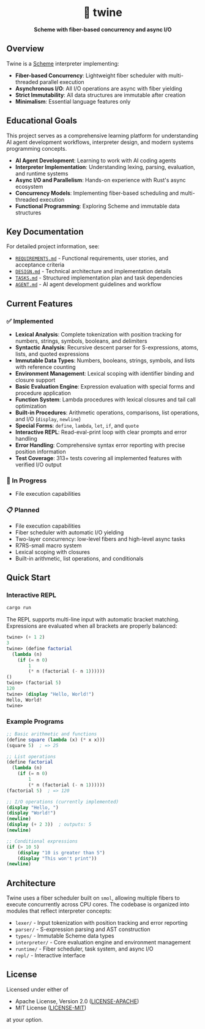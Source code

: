 <div align="center">
  <h1>🧵 twine</h1>
  <p>
    <strong>
      Scheme with fiber-based concurrency and async I/O
    </strong>
  </p>
</div>

## Overview

Twine is a [Scheme](https://en.wikipedia.org/wiki/Scheme_(programming_language)) interpreter implementing:

- **Fiber-based Concurrency**: Lightweight fiber scheduler with multi-threaded parallel execution
- **Asynchronous I/O**: All I/O operations are async with fiber yielding
- **Strict Immutability**: All data structures are immutable after creation
- **Minimalism**: Essential language features only

## Educational Goals

This project serves as a comprehensive learning platform for understanding AI agent development workflows, interpreter design, and modern systems programming concepts.

- **AI Agent Development**: Learning to work with AI coding agents
- **Interpreter Implementation**: Understanding lexing, parsing, evaluation, and runtime systems
- **Async I/O and Parallelism**: Hands-on experience with Rust's async ecosystem
- **Concurrency Models**: Implementing fiber-based scheduling and multi-threaded execution
- **Functional Programming**: Exploring Scheme and immutable data structures

## Key Documentation

For detailed project information, see:

- [`REQUIREMENTS.md`](REQUIREMENTS.md) - Functional requirements, user stories, and acceptance criteria
- [`DESIGN.md`](DESIGN.md) - Technical architecture and implementation details
- [`TASKS.md`](TASKS.md) - Structured implementation plan and task dependencies
- [`AGENT.md`](AGENT.md) - AI agent development guidelines and workflow

## Current Features

### ✅ Implemented
- **Lexical Analysis**: Complete tokenization with position tracking for numbers, strings, symbols, booleans, and delimiters
- **Syntactic Analysis**: Recursive descent parser for S-expressions, atoms, lists, and quoted expressions
- **Immutable Data Types**: Numbers, booleans, strings, symbols, and lists with reference counting
- **Environment Management**: Lexical scoping with identifier binding and closure support
- **Basic Evaluation Engine**: Expression evaluation with special forms and procedure application
- **Function System**: Lambda procedures with lexical closures and tail call optimization
- **Built-in Procedures**: Arithmetic operations, comparisons, list operations, and I/O (`display`, `newline`)
- **Special Forms**: `define`, `lambda`, `let`, `if`, and `quote`
- **Interactive REPL**: Read-eval-print loop with clear prompts and error handling
- **Error Handling**: Comprehensive syntax error reporting with precise position information
- **Test Coverage**: 313+ tests covering all implemented features with verified I/O output

### 🚧 In Progress
- File execution capabilities

### 📋 Planned
- File execution capabilities
- Fiber scheduler with automatic I/O yielding
- Two-layer concurrency: low-level fibers and high-level async tasks
- R7RS-small macro system
- Lexical scoping with closures
- Built-in arithmetic, list operations, and conditionals

## Quick Start

### Interactive REPL

```bash
cargo run
```

The REPL supports multi-line input with automatic bracket matching. Expressions are evaluated when all brackets are properly balanced:

```scheme
twine> (+ 1 2)
3
twine> (define factorial
  (lambda (n)
    (if (= n 0)
        1
        (* n (factorial (- n 1))))))
()
twine> (factorial 5)
120
twine> (display "Hello, World!")
Hello, World!
twine> 
```

### Example Programs

```scheme
;; Basic arithmetic and functions
(define square (lambda (x) (* x x)))
(square 5)  ; => 25

;; List operations
(define factorial 
  (lambda (n) 
    (if (= n 0) 
        1 
        (* n (factorial (- n 1))))))
(factorial 5)  ; => 120

;; I/O operations (currently implemented)
(display "Hello, ")
(display "World!")
(newline)
(display (+ 2 3))  ; outputs: 5
(newline)

;; Conditional expressions
(if (> 10 5)
    (display "10 is greater than 5")
    (display "This won't print"))
(newline)
```

## Architecture

Twine uses a fiber scheduler built on `smol`, allowing multiple fibers to execute concurrently across CPU cores. The codebase is organized into modules that reflect interpreter concepts:

- `lexer/` - Input tokenization with position tracking and error reporting
- `parser/` - S-expression parsing and AST construction
- `types/` - Immutable Scheme data types
- `interpreter/` - Core evaluation engine and environment management
- `runtime/` - Fiber scheduler, task system, and async I/O
- `repl/` - Interactive interface

## License

Licensed under either of

- Apache License, Version 2.0 ([LICENSE-APACHE](LICENSE-APACHE))
- MIT License ([LICENSE-MIT](LICENSE-MIT))

at your option.
